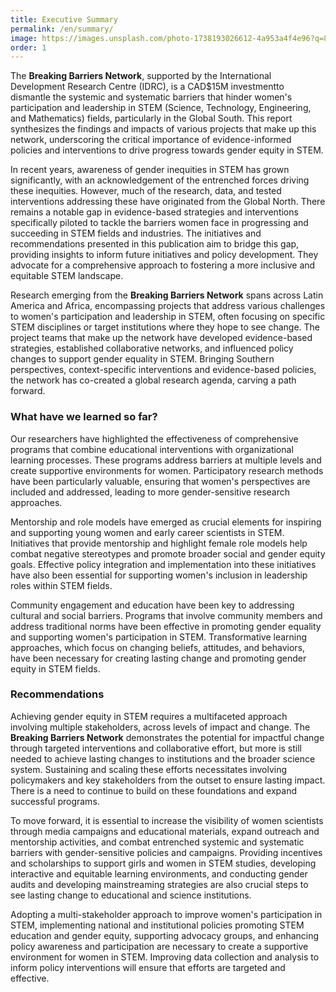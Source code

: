 ```yaml
---
title: Executive Summary
permalink: /en/summary/
image: https://images.unsplash.com/photo-1738193026612-4a953a4f4e96?q=80&w=2480&auto=format&fit=crop&ixlib=rb-4.0.3&ixid=M3wxMjA3fDB8MHxwaG90by1wYWdlfHx8fGVufDB8fHx8fA%3D%3D
order: 1
---
```


The **Breaking Barriers Network**, supported by the International Development Research Centre (IDRC), is a CAD$15M investmentto dismantle the systemic and systematic barriers that hinder women's participation and leadership in STEM (Science, Technology, Engineering, and Mathematics) fields, particularly in the Global South. This report synthesizes the findings and impacts of various projects that make up this network, underscoring the critical importance of evidence-informed policies and interventions to drive progress towards gender equity in STEM.

In recent years, awareness of gender inequities in STEM has grown significantly, with an acknowledgement of the entrenched forces driving these inequities. However, much of the research, data, and tested interventions addressing these have originated from the Global North. There remains a notable gap in evidence-based strategies and interventions specifically piloted to tackle the barriers women face in progressing and succeeding in STEM fields and industries. The initiatives and recommendations presented in this publication aim to bridge this gap, providing insights to inform future initiatives and policy development. They advocate for a comprehensive approach to fostering a more inclusive and equitable STEM landscape.

Research emerging from the **Breaking Barriers Network** spans across Latin America and Africa, encompassing projects that address various challenges to women's participation and leadership in STEM, often focusing on specific STEM disciplines or target institutions where they hope to see change. The project teams that make up the network have developed evidence-based strategies, established collaborative networks, and influenced policy changes to support gender equality in STEM. Bringing Southern perspectives, context-specific interventions and evidence-based policies, the network has co-created a global research agenda, carving a path forward. 


### What have we learned so far?

Our researchers have highlighted the effectiveness of comprehensive programs that combine educational interventions with organizational learning processes. These programs address barriers at multiple levels and create supportive environments for women. Participatory research methods have been particularly valuable, ensuring that women's perspectives are included and addressed, leading to more gender-sensitive research approaches.

Mentorship and role models have emerged as crucial elements for inspiring and supporting young women and early career scientists in STEM. Initiatives that provide mentorship and highlight female role models help combat negative stereotypes and promote broader social and gender equity goals. Effective policy integration and implementation into these initiatives have also been essential for supporting women's inclusion in leadership roles within STEM fields.

Community engagement and education have been key to addressing cultural and social barriers. Programs that involve community members and address traditional norms have been effective in promoting gender equality and supporting women's participation in STEM. Transformative learning approaches, which focus on changing beliefs, attitudes, and behaviors, have been necessary for creating lasting change and promoting gender equity in STEM fields.

### Recommendations
Achieving gender equity in STEM requires a multifaceted approach involving multiple stakeholders, across levels of impact and change. The **Breaking Barriers Network** demonstrates the potential for impactful change through targeted interventions and collaborative effort, but more is still needed to achieve lasting changes to institutions and the broader science system. Sustaining and scaling these efforts necessitates involving policymakers and key stakeholders from the outset to ensure lasting impact. There is a need to continue to build on these foundations and expand successful programs.

To move forward, it is essential to increase the visibility of women scientists through media campaigns and educational materials, expand outreach and mentorship activities, and combat entrenched systemic and systematic barriers with gender-sensitive policies and campaigns. Providing incentives and scholarships to support girls and women in STEM studies, developing interactive and equitable learning environments, and conducting gender audits and developing mainstreaming strategies are also crucial steps to see lasting change to educational and science institutions.

Adopting a multi-stakeholder approach to improve women's participation in STEM, implementing national and institutional policies promoting STEM education and gender equity, supporting advocacy groups, and enhancing policy awareness and participation are necessary to create a supportive environment for women in STEM. Improving data collection and analysis to inform policy interventions will ensure that efforts are targeted and effective. 
